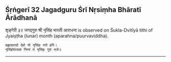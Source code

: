 ## Śṛṅgerī 32 Jagadguru Śrī Nṛsiṃha Bhāratī Ārādhanā
शृङ्गेरी ३२ जगद्गुरु श्री नृसिंह भारती आराधना is observed on Śukla-Dvitīyā tithi of Jyaiṣṭha (lunar) month (aparahna/puurvaviddha).



```
प्रह्लादवरदो देवो यो नृसिंहः परो हरिः।
नृसिंहोपासकं नित्यं तं नृसिंहः गुरुं भजे॥
```

---
